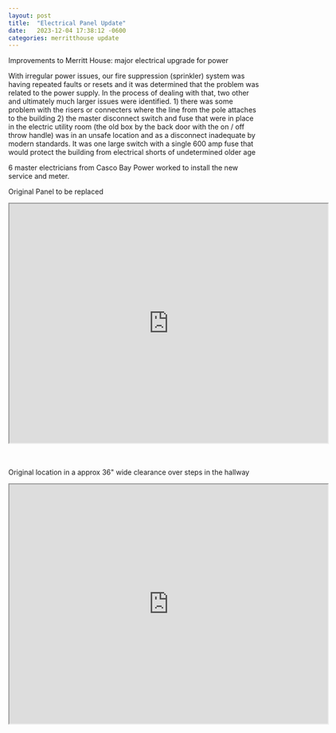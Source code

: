```yaml
---
layout: post
title:  "Electrical Panel Update"
date:   2023-12-04 17:38:12 -0600
categories: merritthouse update
---
```



<p> Improvements to Merritt House: major electrical upgrade for power</p>

<p> With irregular power issues, our fire suppression (sprinkler) system was having repeated faults or resets and it was determined that the problem was related to the power supply.   In the process of dealing with that, two other and ultimately much larger issues were identified.  1)  there was some problem with the risers or connecters where the line from the pole attaches to the building  2)  the master disconnect switch and fuse that were in place in the electric utility room (the old box by the back door with the on / off throw handle) was in an unsafe location and as a disconnect inadequate by modern standards.   It was one large switch with a single 600 amp fuse that would protect the building from electrical shorts of undetermined older age</p>

<P>  6 master electricians from Casco Bay Power worked to install the new service and meter.</P>

<p> Original Panel to be replaced </p>

<iframe src="https://drive.google.com/file/d/1InbdWZcMaw8BEg1OlA8Apb_gw_I0P_Jf/preview" width="640" height="480" allow="autoplay"></iframe>
<br>
<br>
<br>

<p> Original location in a approx 36" wide clearance over steps in the hallway </p>


<iframe src="https://drive.google.com/file/d/13j6ZDXMZv-SezI14OC5NRAfR5KYXyIHI/preview" width="640" height="480" allow="autoplay"></iframe>

<br>
